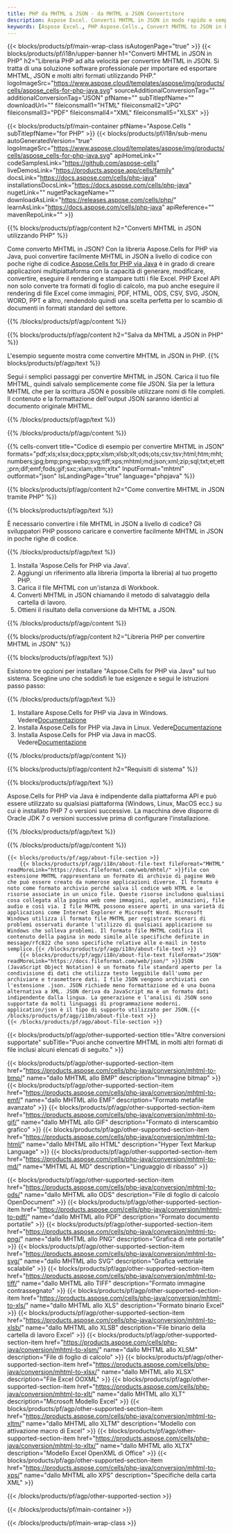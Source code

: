 ```yaml
---
title: PHP da MHTML a JSON - da MHTML a JSON Convertitore
description: Aspose Excel. Converti MHTML in JSON in modo rapido e semplice con Aspose.Cells. PHP da MHTML a JSON. PHP Salva da MHTML a JSON. Salva MHTML come JSON utilizzando PHP.
keywords: [Aspose Excel., PHP Aspose.Cells., Convert MHTML to JSON in PHP., Save MHTML to JSON using PHP., PHP MHTML to JSON saveformat., MHTML to JSON Converter., PHP Save MHTML as JSON]
---
```

{{< blocks/products/pf/main-wrap-class isAutogenPage="true" >}}
{{< blocks/products/pf/i18n/upper-banner h1="Converti MHTML in JSON in PHP" h2="Libreria PHP ad alta velocità per convertire MHTML in JSON. Si tratta di una soluzione software professionale per importare ed esportare MHTML, JSON e molti altri formati utilizzando PHP." logoImageSrc="https://www.aspose.cloud/templates/aspose/img/products/cells/aspose_cells-for-php-java.svg" sourceAdditionalConversionTag="" additionalConversionTag="JSON" pfName="" subTitlepfName="" downloadUrl="" fileiconsmall1="HTML" fileiconsmall2="JPG" fileiconsmall3="PDF" fileiconsmall4="XML" fileiconsmall5="XLSX" >}}

{{< blocks/products/pf/main-container pfName="Aspose.Cells " subTitlepfName="for PHP" >}}
{{< blocks/products/pf/i18n/sub-menu autoGeneratedVersion="true" logoImageSrc="https://www.aspose.cloud/templates/aspose/img/products/cells/aspose_cells-for-php-java.svg" apiHomeLink="" codeSamplesLink="https://github.com/aspose-cells" liveDemosLink="https://products.aspose.app/cells/family" docsLink="https://docs.aspose.com/cells/php-java" installationsDocsLink="https://docs.aspose.com/cells/php-java" nugetLink="" nugetPackageName="" downloadAsLink="https://releases.aspose.com/cells/php/" learnAsLink="https://docs.aspose.com/cells/php-java" apiReference="" mavenRepoLink="" >}}


{{% blocks/products/pf/agp/content h2="Converti MHTML in JSON utilizzando PHP" %}}

 Come converto MHTML in JSON? Con la libreria Aspose.Cells for PHP via Java, puoi convertire facilmente MHTML in JSON a livello di codice con poche righe di codice.[Aspose.Cells for PHP via Java](https://products.aspose.com/cells/php-java/) è in grado di creare applicazioni multipiattaforma con la capacità di generare, modificare, convertire, eseguire il rendering e stampare tutti i file Excel. PHP Excel API non solo converte tra formati di foglio di calcolo, ma può anche eseguire il rendering di file Excel come immagini, PDF, HTML, ODS, CSV, SVG, JSON, WORD, PPT e altro, rendendolo quindi una scelta perfetta per lo scambio di documenti in formati standard del settore.
 
{{% /blocks/products/pf/agp/content %}}

{{% blocks/products/pf/agp/content h2="Salva da MHTML a JSON in PHP" %}}

L'esempio seguente mostra come convertire MHTML in JSON in PHP.
{{% blocks/products/pf/agp/text %}}

Segui i semplici passaggi per convertire MHTML in JSON. Carica il tuo file MHTML, quindi salvalo semplicemente come file JSON. Sia per la lettura MHTML che per la scrittura JSON è possibile utilizzare nomi di file completi. Il contenuto e la formattazione dell'output JSON saranno identici al documento originale MHTML.

{{% /blocks/products/pf/agp/text %}}

{{% /blocks/products/pf/agp/content %}}

{{% cells-convert title="Codice di esempio per convertire MHTML in JSON" formats="pdf;xls;xlsx;docx;pptx;xlsm;xlsb;xlt;ods;ots;csv;tsv;html;htm;mht;numbers;jpg;bmp;png;webp;svg;tiff;xps;mhtml;md;json;xml;zip;sql;txt;et;ett;prn;dif;emf;fods;gif;sxc;xlam;xltm;xltx" InputFormat="mhtml" outformat="json" IsLandingPage="true" language="phpjava" %}}

{{% blocks/products/pf/agp/content h2="Come convertire MHTML in JSON tramite PHP" %}}

{{% blocks/products/pf/agp/text %}}

È necessario convertire i file MHTML in JSON a livello di codice? Gli sviluppatori PHP possono caricare e convertire facilmente MHTML in JSON in poche righe di codice.

{{% /blocks/products/pf/agp/text %}}

1.  Installa 'Aspose.Cells for PHP via Java'.
1.  Aggiungi un riferimento alla libreria (importa la libreria) al tuo progetto PHP.
1.  Carica il file MHTML con un'istanza di Workbook.
1.  Converti MHTML in JSON chiamando il metodo di salvataggio della cartella di lavoro.
1.  Ottieni il risultato della conversione da MHTML a JSON.

{{% /blocks/products/pf/agp/content %}}

{{% blocks/products/pf/agp/content h2="Libreria PHP per convertire MHTML in JSON" %}}

{{% blocks/products/pf/agp/text %}}

Esistono tre opzioni per installare "Aspose.Cells for PHP via Java" sul tuo sistema. Scegline uno che soddisfi le tue esigenze e segui le istruzioni passo passo:

{{% /blocks/products/pf/agp/text %}}

1.  Installare Aspose.Cells for PHP via Java in Windows. Vedere[Documentazione](https://docs.aspose.com/cells/php-java/setup-and-installation-guidelines/#windows)
1.  Installa Aspose.Cells for PHP via Java in Linux. Vedere[Documentazione](https://docs.aspose.com/cells/php-java/setup-and-installation-guidelines/#linux)
1.  Installa Aspose.Cells for PHP via Java in macOS. Vedere[Documentazione](https://docs.aspose.com/cells/php-java/setup-and-installation-guidelines/#mac)

{{% /blocks/products/pf/agp/content %}}

{{% blocks/products/pf/agp/content h2="Requisiti di sistema" %}}

{{% blocks/products/pf/agp/text %}}

Aspose.Cells for PHP via Java è indipendente dalla piattaforma API e può essere utilizzato su qualsiasi piattaforma (Windows, Linux, MacOS ecc.) su cui è installato PHP 7 o versioni successive. La macchina deve disporre di Oracle JDK 7 o versioni successive prima di configurare l'installazione.
 
{{% /blocks/products/pf/agp/text %}}


{{% /blocks/products/pf/agp/content %}}

<!-- aboutfile Starts -->
    {{< blocks/products/pf/agp/about-file-section >}}
        {{< blocks/products/pf/agp/i18n/about-file-text fileFormat="MHTML" readMoreLink="https://docs.fileformat.com/web/mhtml/" >}}file con estensione MHTML rappresentano un formato di archivio di pagine Web che può essere creato da numerose applicazioni diverse. Il formato è noto come formato archivio perché salva il codice web HTML e le risorse associate in un unico file. Queste risorse includono qualsiasi cosa collegata alla pagina web come immagini, applet, animazioni, file audio e così via. I file MHTML possono essere aperti in una varietà di applicazioni come Internet Explorer e Microsoft Word. Microsoft Windows utilizza il formato file MHTML per registrare scenari di problemi osservati durante l'utilizzo di qualsiasi applicazione su Windows che solleva problemi. Il formato file MHTML codifica il contenuto della pagina in modo simile alle specifiche definite in message/rfc822 che sono specifiche relative alle e-mail in testo semplice.{{< /blocks/products/pf/agp/i18n/about-file-text >}}
        {{< blocks/products/pf/agp/i18n/about-file-text fileFormat="JSON" readMoreLink="https://docs.fileformat.com/web/json/" >}}JSON (JavaScript Object Notation) è un formato file standard aperto per la condivisione di dati che utilizza testo leggibile dall'uomo per archiviare e trasmettere dati. I file JSON vengono archiviati con l'estensione .json. JSON richiede meno formattazione ed è una buona alternativa a XML. JSON deriva da JavaScript ma è un formato dati indipendente dalla lingua. La generazione e l'analisi di JSON sono supportate da molti linguaggi di programmazione moderni. application/json è il tipo di supporto utilizzato per JSON.{{< /blocks/products/pf/agp/i18n/about-file-text >}}
    {{< /blocks/products/pf/agp/about-file-section >}}
<!-- aboutfile Ends -->

{{< blocks/products/pf/agp/other-supported-section title="Altre conversioni supportate" subTitle="Puoi anche convertire MHTML in molti altri formati di file inclusi alcuni elencati di seguito." >}}

{{< blocks/products/pf/agp/other-supported-section-item href="https://products.aspose.com/cells/php-java/conversion/mhtml-to-bmp/" name="dallo MHTML allo BMP" description="Immagine bitmap" >}}
{{< blocks/products/pf/agp/other-supported-section-item href="https://products.aspose.com/cells/php-java/conversion/mhtml-to-emf/" name="dallo MHTML allo EMF" description="Formato metafile avanzato" >}}
{{< blocks/products/pf/agp/other-supported-section-item href="https://products.aspose.com/cells/php-java/conversion/mhtml-to-gif/" name="dallo MHTML allo GIF" description="Formato di interscambio grafico" >}}
{{< blocks/products/pf/agp/other-supported-section-item href="https://products.aspose.com/cells/php-java/conversion/mhtml-to-html/" name="dallo MHTML allo HTML" description="Hyper Text Markup Language" >}}
{{< blocks/products/pf/agp/other-supported-section-item href="https://products.aspose.com/cells/php-java/conversion/mhtml-to-md/" name="MHTML AL MD" description="Linguaggio di ribasso" >}}

{{< blocks/products/pf/agp/other-supported-section-item href="https://products.aspose.com/cells/php-java/conversion/mhtml-to-ods/" name="dallo MHTML allo ODS" description="File di foglio di calcolo OpenDocument" >}}
{{< blocks/products/pf/agp/other-supported-section-item href="https://products.aspose.com/cells/php-java/conversion/mhtml-to-pdf/" name="dallo MHTML allo PDF" description="Formato documento portatile" >}}
{{< blocks/products/pf/agp/other-supported-section-item href="https://products.aspose.com/cells/php-java/conversion/mhtml-to-png/" name="dallo MHTML allo PNG" description="Grafica di rete portatile" >}}
{{< blocks/products/pf/agp/other-supported-section-item href="https://products.aspose.com/cells/php-java/conversion/mhtml-to-svg/" name="dallo MHTML allo SVG" description="Grafica vettoriale scalabile" >}}
{{< blocks/products/pf/agp/other-supported-section-item href="https://products.aspose.com/cells/php-java/conversion/mhtml-to-tiff/" name="dallo MHTML allo TIFF" description="Formato immagine contrassegnato" >}}
{{< blocks/products/pf/agp/other-supported-section-item href="https://products.aspose.com/cells/php-java/conversion/mhtml-to-xls/" name="dallo MHTML allo XLS" description="Formato binario Excel" >}}
{{< blocks/products/pf/agp/other-supported-section-item href="https://products.aspose.com/cells/php-java/conversion/mhtml-to-xlsb/" name="dallo MHTML allo XLSB" description="File binario della cartella di lavoro Excel" >}}
{{< blocks/products/pf/agp/other-supported-section-item href="https://products.aspose.com/cells/php-java/conversion/mhtml-to-xlsm/" name="dallo MHTML allo XLSM" description="File di foglio di calcolo" >}}
{{< blocks/products/pf/agp/other-supported-section-item href="https://products.aspose.com/cells/php-java/conversion/mhtml-to-xlsx/" name="dallo MHTML allo XLSX" description="File Excel OOXML" >}}
{{< blocks/products/pf/agp/other-supported-section-item href="https://products.aspose.com/cells/php-java/conversion/mhtml-to-xlt/" name="dallo MHTML allo XLT" description="Microsoft Modello Excel" >}}
{{< blocks/products/pf/agp/other-supported-section-item href="https://products.aspose.com/cells/php-java/conversion/mhtml-to-xltm/" name="dallo MHTML allo XLTM" description="Modello con attivazione macro di Excel" >}}
{{< blocks/products/pf/agp/other-supported-section-item href="https://products.aspose.com/cells/php-java/conversion/mhtml-to-xltx/" name="dallo MHTML allo XLTX" description="Modello Excel OpenXML di Office" >}}
{{< blocks/products/pf/agp/other-supported-section-item href="https://products.aspose.com/cells/php-java/conversion/mhtml-to-xps/" name="dallo MHTML allo XPS" description="Specifiche della carta XML" >}}

{{< /blocks/products/pf/agp/other-supported-section >}}

{{< /blocks/products/pf/main-container >}}
    
{{< /blocks/products/pf/main-wrap-class >}}
